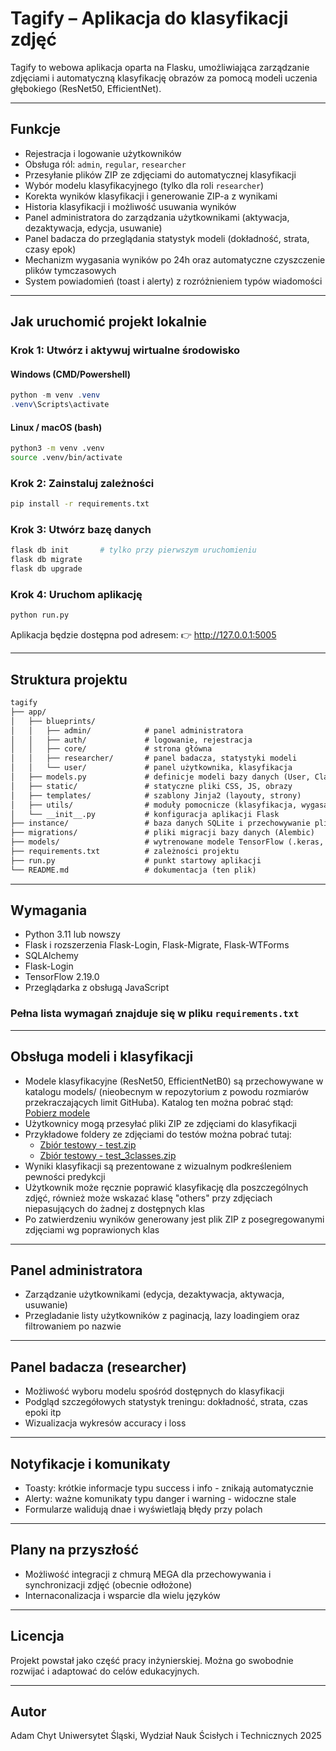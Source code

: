 # Tagify – Aplikacja do klasyfikacji zdjęć

Tagify to webowa aplikacja oparta na Flasku, umożliwiająca zarządzanie zdjęciami i automatyczną klasyfikację obrazów za pomocą modeli uczenia głębokiego (ResNet50, EfficientNet).

---

## Funkcje

- Rejestracja i logowanie użytkowników
- Obsługa ról: `admin`, `regular`, `researcher`
- Przesyłanie plików ZIP ze zdjęciami do automatycznej klasyfikacji
- Wybór modelu klasyfikacyjnego (tylko dla roli `researcher`)
- Korekta wyników klasyfikacji i generowanie ZIP-a z wynikami
- Historia klasyfikacji i możliwość usuwania wyników
- Panel administratora do zarządzania użytkownikami (aktywacja, dezaktywacja, edycja, usuwanie)
- Panel badacza do przeglądania statystyk modeli (dokładność, strata, czasy epok)
- Mechanizm wygasania wyników po 24h oraz automatyczne czyszczenie plików tymczasowych
- System powiadomień (toast i alerty) z rozróżnieniem typów wiadomości

---

## Jak uruchomić projekt lokalnie

### Krok 1: Utwórz i aktywuj wirtualne środowisko

#### Windows (CMD/Powershell)

```powershell
python -m venv .venv
.venv\Scripts\activate
```

#### Linux / macOS (bash)

```bash
python3 -m venv .venv
source .venv/bin/activate
```

### Krok 2: Zainstaluj zależności

```bash
pip install -r requirements.txt
```

### Krok 3: Utwórz bazę danych

```bash
flask db init       # tylko przy pierwszym uruchomieniu
flask db migrate
flask db upgrade
```

### Krok 4: Uruchom aplikację

```bash
python run.py
```

Aplikacja będzie dostępna pod adresem:
👉 http://127.0.0.1:5005

---

## Struktura projektu

```markdown
tagify
├── app/
│   ├── blueprints/
│   │   ├── admin/            # panel administratora
│   │   ├── auth/             # logowanie, rejestracja
│   │   ├── core/             # strona główna
│   │   ├── researcher/       # panel badacza, statystyki modeli
│   │   └── user/             # panel użytkownika, klasyfikacja
│   ├── models.py             # definicje modeli bazy danych (User, Classification)
│   ├── static/               # statyczne pliki CSS, JS, obrazy
│   ├── templates/            # szablony Jinja2 (layouty, strony)
│   ├── utils/                # moduły pomocnicze (klasyfikacja, wygasanie)
│   └── __init__.py           # konfiguracja aplikacji Flask
├── instance/                 # baza danych SQLite i przechowywanie plików tymczasowych
├── migrations/               # pliki migracji bazy danych (Alembic)
├── models/                   # wytrenowane modele TensorFlow (.keras, history.json)
├── requirements.txt          # zależności projektu
├── run.py                    # punkt startowy aplikacji
└── README.md                 # dokumentacja (ten plik)
```
---

## Wymagania

- Python 3.11 lub nowszy
- Flask i rozszerzenia Flask-Login, Flask-Migrate, Flask-WTForms
- SQLAlchemy
- Flask-Login
- TensorFlow 2.19.0
- Przeglądarka z obsługą JavaScript

### Pełna lista wymagań znajduje się w pliku `requirements.txt`

---

## Obsługa modeli i klasyfikacji

- Modele klasyfikacyjne (ResNet50, EfficientNetB0) są przechowywane w katalogu models/ (nieobecnym w repozytorium z powodu rozmiarów przekraczających limit GitHuba). Katalog ten można pobrać stąd: [Pobierz modele](https://drive.google.com/file/d/1oCxJwgCrE8KPWXaneOL-c8RcYEZX39EZ/view?usp=sharing)
- Użytkownicy mogą przesyłać pliki ZIP ze zdjęciami do klasyfikacji
- Przykładowe foldery ze zdjęciami do testów można pobrać tutaj:
  - [Zbiór testowy - test.zip](https://drive.google.com/file/d/1aOf9k2RgLTpbgGOtubV49oaIX_9j8kJI/view?usp=sharing)
  - [Zbiór testowy - test_3classes.zip](https://drive.google.com/file/d/1IBPYxqoIYH8dRT2jPWJv1nRuQMJ-Mwi7/view?usp=sharing)
- Wyniki klasyfikacji są prezentowane z wizualnym podkreśleniem pewności predykcji
- Użytkownik może ręcznie poprawić klasyfikację dla poszczególnych zdjęć, również może wskazać klasę "others" przy zdjęciach niepasujących do żadnej z dostępnych klas
- Po zatwierdzeniu wyników generowany jest plik ZIP z posegregowanymi zdjęciami wg poprawionych klas

---

## Panel administratora

- Zarządzanie użytkownikami (edycja, dezaktywacja, aktywacja, usuwanie)
- Przegladanie listy użytkowników z paginacją, lazy loadingiem oraz filtrowaniem po nazwie

---

## Panel badacza (researcher)

- Możliwość wyboru modelu spośród dostępnych do klasyfikacji
- Podgląd szczegółowych statystyk treningu: dokładność, strata, czas epoki itp
- Wizualizacja wykresów accuracy i loss

---

## Notyfikacje i komunikaty

- Toasty: krótkie informacje typu success i info - znikają automatycznie
- Alerty: ważne komunikaty typu danger i warning - widoczne stale
- Formularze walidują dnae i wyświetlają błędy przy polach

---

## Plany na przyszłość

- Możliwość integracji z chmurą MEGA dla przechowywania i synchronizacji zdjęć (obecnie odłożone)
- Internaconalizacja i wsparcie dla wielu języków

---

## Licencja

Projekt powstał jako część pracy inżynierskiej.
Można go swobodnie rozwijać i adaptować do celów edukacyjnych.

---

## Autor
Adam Chyt
Uniwersytet Śląski, Wydział Nauk Ścisłych i Technicznych
2025
